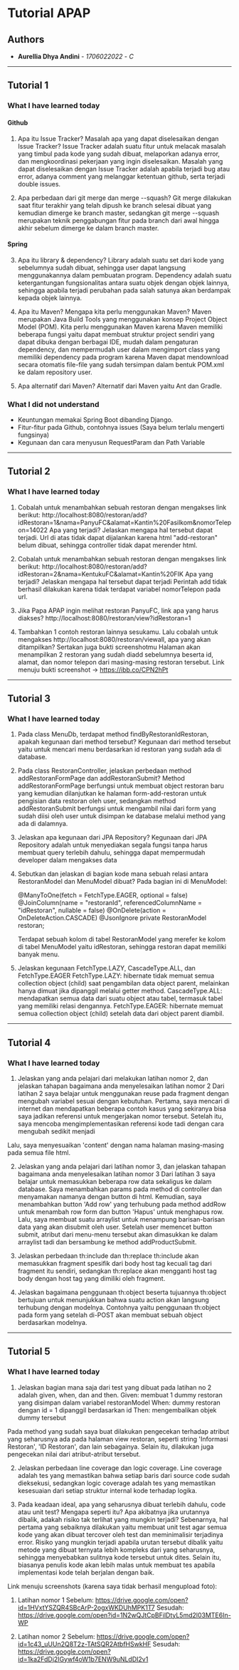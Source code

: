 # Tutorial APAP

## Authors

* **Aurellia Dhya Andini** - *1706022022* - *C*

---
## Tutorial 1
### What I have learned today

#### Github
1. Apa itu Issue Tracker? Masalah apa yang dapat diselesaikan dengan Issue Tracker?
    Issue Tracker adalah suatu fitur untuk melacak masalah yang timbul pada kode yang sudah dibuat, melaporkan adanya error, dan mengkoordinasi pekerjaan yang ingin diselesaikan. Masalah yang dapat diselesaikan dengan Issue Tracker adalah apabila terjadi bug atau error, adanya comment yang melanggar ketentuan github, serta terjadi double issues.

2. Apa perbedaan dari git merge dan merge --squash?
  Git merge dilakukan saat fitur terakhir yang telah dipush ke branch selesai dibuat yang kemudian dimerge ke branch master, sedangkan git merge --squash merupakan teknik penggabungan fitur pada branch dari awal hingga akhir sebelum dimerge ke dalam branch master.

#### Spring
3. Apa itu library & dependency?
    Library  adalah suatu set dari kode yang sebelumnya sudah dibuat, sehingga user dapat langsung menggunakannya dalam pembuatan program.
    Dependency adalah suatu ketergantungan fungsionalitas antara suatu objek dengan objek  lainnya, sehingga apabila terjadi perubahan pada salah satunya akan berdampak kepada objek lainnya. 

4. Apa itu Maven? Mengapa kita perlu menggunakan Maven?
  Maven merupakan Java Build Tools yang menggunakan konsep Project Object Model (POM). Kita perlu menggunakan Maven karena Maven memiliki beberapa fungsi yaitu dapat membuat struktur project sendiri yang dapat dibuka dengan berbagai IDE, mudah dalam pengaturan dependency, dan mempermudah user dalam mengimport class yang memiliki dependency pada program karena Maven dapat mendownload secara otomatis file-file yang sudah tersimpan dalam bentuk POM.xml ke dalam repository user.
  
5. Apa alternatif dari Maven?
  Alternatif dari Maven yaitu Ant dan Gradle.


### What I did not understand
- Keuntungan memakai Spring Boot dibanding Django.
- Fitur-fitur pada Github, contohnya issues (Saya belum terlalu mengerti fungsinya)
- Kegunaan dan cara menyusun RequestParam dan Path Variable

---
## Tutorial 2
### What I have learned today

1. Cobalah untuk menambahkan sebuah restoran dengan mengakses link berikut:
http://localhost:8080/restoran/add?idRestoran=1&nama=PanyuFC&alamat=Kantin%20Fasilkom&nomorTelepon=14022
Apa yang terjadi? Jelaskan mengapa hal tersebut dapat terjadi.
Url di atas tidak dapat dijalankan karena html "add-restoran" belum dibuat, sehingga controller tidak dapat merender html.

2. Cobalah untuk menambahkan sebuah restoran dengan mengakses link berikut:
http://localhost:8080/restoran/add?idRestoran=2&nama=KentukuFC&alamat=Kantin%20FIK
Apa yang terjadi? Jelaskan mengapa hal tersebut dapat terjadi
Perintah add tidak berhasil dilakukan karena tidak terdapat variabel nomorTelepon pada url.

3. Jika Papa APAP ingin melihat restoran PanyuFC, link apa yang harus diakses?
http://localhost:8080/restoran/view?idRestoran=1

4. Tambahkan 1 contoh restoran lainnya sesukamu. Lalu cobalah untuk mengakses http://localhost:8080/restoran/viewall, apa yang akan ditampilkan?
Sertakan juga bukti screenshotmu
Halaman akan menampilkan 2 restoran yang sudah diadd sebelumnya beserta id, alamat, dan nomor telepon dari masing-masing restoran tersebut.
Link menuju bukti screenshot -> https://ibb.co/CPN2hPt

---
## Tutorial 3
### What I have learned today

1. Pada class MenuDb, terdapat method findByRestoranIdRestoran, apakah kegunaan dari method tersebut?
	Kegunaan dari method tersebut yaitu untuk mencari menu berdasarkan id restoran yang sudah ada di database.

2. Pada class RestoranController, jelaskan perbedaan method addRestoranFormPage dan addRestoranSubmit?
	Method addRestoranFormPage berfungsi untuk membuat object restoran baru yang kemudian dilanjutkan ke halaman form-add-restoran untuk pengisian data restoran oleh user, sedangkan method addRestoranSubmit berfungsi untuk mengambil nilai dari form yang sudah diisi oleh user untuk disimpan ke database melalui method yang ada di dalamnya.

3. Jelaskan apa kegunaan dari JPA Repository?
	Kegunaan dari JPA Repository adalah untuk menyediakan segala fungsi tanpa harus membuat query terlebih dahulu, sehingga dapat mempermudah developer dalam mengakses data

4. Sebutkan dan jelaskan di bagian kode mana sebuah relasi antara RestoranModel dan MenuModel dibuat?
	Pada bagian ini di MenuModel:

	@ManyToOne(fetch = FetchType.EAGER, optional = false)
    @JoinColumn(name = "restoranId", referencedColumnName = "idRestoran", nullable = false)
    @OnDelete(action = OnDeleteAction.CASCADE)
    @JsonIgnore
    private RestoranModel restoran;

    Terdapat sebuah kolom di tabel RestoranModel yang merefer ke kolom di tabel MenuModel yaitu idRestoran, sehingga restoran dapat memiliki banyak menu.

5. Jelaskan kegunaan FetchType.LAZY, CascadeType.ALL, dan FetchType.EAGER
	FetchType.LAZY: hibernate tidak memuat semua collection object (child) saat pengambilan data object parent, melainkan hanya dimuat jika dipanggil melalui getter method.
	CascadeType.ALL: mendapatkan semua data dari suatu object atau tabel, termasuk tabel yang memiliki relasi dengannya.
	FetchType.EAGER: hibernate memuat semua collection object (child) setelah data dari object parent diambil.

---
## Tutorial 4
### What I have learned today

1. Jelaskan yang anda pelajari dari melakukan latihan nomor 2, dan jelaskan tahapan bagaimana anda menyelesaikan latihan nomor 2
  Dari latihan 2 saya belajar untuk menggunakan reuse pada fragment dengan mengubah variabel sesuai dengan kebutuhan. Pertama, saya mencari di internet dan mendapatkan beberapa contoh kasus yang sekiranya bisa saya jadikan referensi untuk mengerjakan nomor tersebut. Setelah itu, saya mencoba mengimplementasikan referensi kode tadi dengan cara mengubah sedikit menjadi 
  <nav th:fragment="navbar(content)" class="navbar navbar-expand-lg navbar-light bg-light">
      <a th:text="${content}" class="navbar-brand" href="#"></a>

  Lalu, saya menyesuaikan 'content' dengan nama halaman masing-masing pada semua file html.

2. Jelaskan yang anda pelajari dari latihan nomor 3, dan jelaskan tahapan bagaimana anda menyelesaikan latihan nomor 3
  Dari latihan 3 saya belajar untuk memasukkan beberapa row data sekaligus ke dalam database. Saya menambahkan params pada method di controller dan menyamakan namanya dengan button di html. Kemudian, saya menambahkan button 'Add row' yang terhubung pada method addRow untuk menambah row form dan button 'Hapus' untuk menghapus row. Lalu, saya membuat suatu arraylist untuk menampung barisan-barisan data yang akan disubmit oleh user. Setelah user memencet button submit, atribut dari menu-menu tersebut akan dimasukkan ke dalam arraylist tadi dan bersambung ke method addProductSubmit.

3. Jelaskan perbedaan th:include dan th:replace
  th:include akan memasukkan fragment spesifik dari body host tag kecuali tag dari fragment itu sendiri, sedangkan th:replace akan mengganti host tag body dengan host tag yang dimiliki oleh fragment.

4. Jelaskan bagaimana penggunaan th:object beserta tujuannya
  th:object bertujuan untuk menunjukkan bahwa suatu action akan langsung terhubung dengan modelnya. Contohnya yaitu penggunaan th:object pada form yang setelah di-POST akan membuat sebuah object berdasarkan modelnya.


---
## Tutorial 5
### What I have learned today

1. Jelaskan bagian mana saja dari test yang dibuat pada latihan no 2 adalah given, when, dan and then.
  Given: membuat 1 dummy restoran yang disimpan dalam variabel restoranModel
  When: dummy restoran dengan id = 1 dipanggil berdasarkan id
  Then: mengembalikan objek dummy tersebut

  Pada method yang sudah saya buat dilakukan pengecekan terhadap atribut yang seharusnya ada pada halaman view restoran, seperti string 'Informasi Restoran', 'ID Restoran', dan lain sebagainya. Selain itu, dilakukan juga pengecekan nilai dari atribut-atribut tersebut.

2. Jelaskan perbedaan line coverage dan logic coverage.
  Line coverage adalah tes yang memastikan bahwa setiap baris dari source code sudah dieksekusi, sedangkan logic coverage adalah tes yang memastikan kesesuaian dari setiap struktur internal kode terhadap logika.

3. Pada keadaan ideal, apa yang seharusnya dibuat terlebih dahulu, code atau unit test? Mengapa seperti itu? Apa akibatnya jika urutannya dibalik, adakah risiko tak terlihat yang mungkin terjadi?
  Sebenarnya, hal pertama yang sebaiknya dilakukan yaitu membuat unit test agar semua kode yang akan dibuat tercover oleh test dan meminimalisir terjadinya error. Risiko yang mungkin terjadi apabila urutan tersebut dibalik yaitu metode yang dibuat ternyata lebih kompleks dari yang seharusnya, sehingga menyebabkan sulitnya kode tersebut untuk dites. Selain itu, biasanya penulis kode akan lebih malas untuk membuat tes apabila implementasi kode telah berjalan dengan baik.

Link menuju screenshots (karena saya tidak berhasil mengupload foto):
1. Latihan nomor 1
   Sebelum: https://drive.google.com/open?id=1HVxtYSZQR4SBcArP-2ogxWKDUhMPK1T7
   Sesudah: https://drive.google.com/open?id=1N2wQJtCpBFilDtyL5md2l03MTE6In-WP

2. Latihan nomor 2
   Sebelum: https://drive.google.com/open?id=1c43_uUUn2Q8T2z-TAtSQR2AtbfHSwkHF
   Sesudah: https://drive.google.com/open?id=1ka2FdDj2IGywf4oW1b7ENW9uNLdDI2v1
